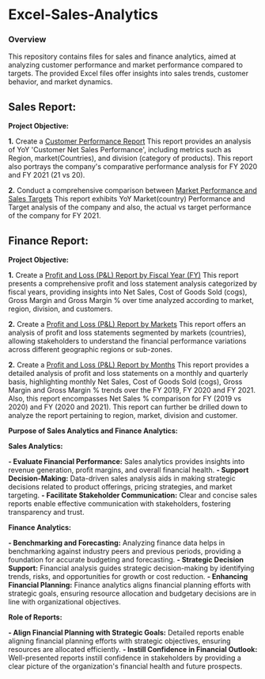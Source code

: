 # Excel-Sales-Analytics

### Overview

This repository contains files for sales and finance analytics, aimed at analyzing customer performance and market performance compared to targets. The provided Excel files offer insights into sales trends, customer behavior, and market dynamics.


## Sales Report: 

**Project Objective:**

**1.** Create a [Customer Performance Report](https://github.com/AnupamKNN/Excel-Sales-Analytics/blob/main/Customer%20Performance%20Report.pdf)
This report provides an analysis of YoY 'Customer Net Sales Performance', including metrics such as Region, market(Countries), and division (category of products). This report also portrays the company's comparative performance analysis for FY 2020 and FY 2021 (21 vs 20).

**2.** Conduct a comprehensive comparison between [Market Performance and Sales Targets](https://github.com/AnupamKNN/Excel-Sales-Analytics/blob/main/Market%20Performance%20vs%20Target%20Report.pdf)
This report exhibits YoY Market(country) Performance and Target analysis of the company and also, the actual vs target performance of the company for FY 2021.


## Finance Report:

**Project Objective:**


**1.** Create a [Profit and Loss (P&L) Report by Fiscal Year (FY)](https://github.com/AnupamKNN/Excel-Sales-Analytics/blob/main/P%26L%20Statement%20by%20Fiscal%20Year.pdf)
This report presents a comprehensive profit and loss statement analysis categorized by fiscal years, providing insights into Net Sales, Cost of Goods Sold (cogs), Gross Margin and Gross Margin % over time analyzed according to market, region, division, and customers. 

**2.** Create a [Profit and Loss (P&L) Report by Markets](https://github.com/AnupamKNN/Excel-Sales-Analytics/blob/main/P%26L%20Statement%20by%20Markets.pdf)
This report offers an analysis of profit and loss statements segmented by markets (countries), allowing stakeholders to understand the financial performance variations across different geographic regions or sub-zones.

**2.** Create a [Profit and Loss (P&L) Report by Months](https://github.com/AnupamKNN/Excel-Sales-Analytics/blob/main/P%26L%20Statement%20by%20Months.pdf)
This report provides a detailed analysis of profit and loss statements on a monthly and quarterly basis, highlighting monthly Net Sales, Cost of Goods Sold (cogs), Gross Margin and Gross Margin % trends over the FY 2019, FY 2020 and FY 2021. Also, this report encompasses Net Sales % comparison for FY (2019 vs 2020) and FY (2020 and 2021). This report can further be drilled down to analyze the report pertaining to region, market, division and customer.


**Purpose of Sales Analytics and Finance Analytics:**

**Sales Analytics:**

**- Evaluate Financial Performance:** Sales analytics provides insights into revenue generation, profit margins, and overall financial health.
**- Support Decision-Making:** Data-driven sales analysis aids in making strategic decisions related to product offerings, pricing strategies, and market targeting.
**- Facilitate Stakeholder Communication:** Clear and concise sales reports enable effective communication with stakeholders, fostering transparency and trust.

**Finance Analytics:**

**- Benchmarking and Forecasting:** Analyzing finance data helps in benchmarking against industry peers and previous periods, providing a foundation for accurate budgeting and forecasting.
**- Strategic Decision Support:** Financial analysis guides strategic decision-making by identifying trends, risks, and opportunities for growth or cost reduction.
**- Enhancing Financial Planning:** Finance analytics aligns financial planning efforts with strategic goals, ensuring resource allocation and budgetary decisions are in line with organizational objectives.

**Role of Reports:**

**- Align Financial Planning with Strategic Goals:** Detailed reports enable aligning financial planning efforts with strategic objectives, ensuring resources are allocated efficiently.
**- Instill Confidence in Financial Outlook:** Well-presented reports instill confidence in stakeholders by providing a clear picture of the organization's financial health and future prospects.
